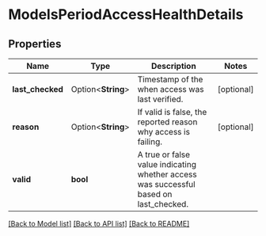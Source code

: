# ModelsPeriodAccessHealthDetails

## Properties

Name | Type | Description | Notes
------------ | ------------- | ------------- | -------------
**last_checked** | Option<**String**> | Timestamp of the when access was last verified. | [optional]
**reason** | Option<**String**> | If valid is false, the reported reason why access is failing. | [optional]
**valid** | **bool** | A true or false value indicating whether access was successful based on last_checked. | 

[[Back to Model list]](../README.md#documentation-for-models) [[Back to API list]](../README.md#documentation-for-api-endpoints) [[Back to README]](../README.md)


